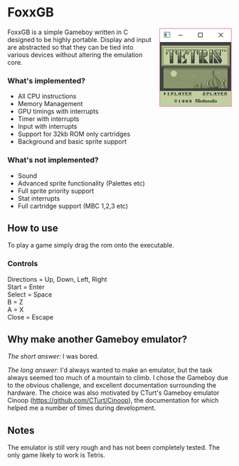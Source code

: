 # FoxxGB
<img style="float: right; margin-left: 10px; margin-bottom: 5px;" src="images/tetris.png">
FoxxGB is a simple Gameboy written in C designed to be highly portable. Display and input are abstracted so that they can be tied into various devices without altering the emulation core.



### What's implemented?
- All CPU instructions
- Memory Management
- GPU timings with interrupts
- Timer with interrupts
- Input with interrupts
- Support for 32kb ROM only cartridges
- Background and basic sprite support

### What's not implemented?
- Sound
- Advanced sprite functionality (Palettes etc)
- Full sprite priority support
- Stat interrupts
- Full cartridge support (MBC 1,2,3 etc)

## How to use
To play a game simply drag the rom onto the executable.

### Controls
Directions = Up, Down, Left, Right  
Start = Enter  
Select = Space  
B = Z  
A = X  
Close = Escape  

## Why make another Gameboy emulator?

*The short answer:* I was bored.

*The long answer:* I'd always wanted to make an emulator, but the task always seemed too much of a mountain to climb. I chose the Gameboy due to the obvious challenge, and excellent documentation surrounding the hardware. The choice was also motivated by CTurt's Gameboy emulator Cinoop (https://github.com/CTurt/Cinoop), the documentation for which helped me a number of times during development.

## Notes
The emulator is still very rough and has not been completely tested. The only game likely to work is Tetris.